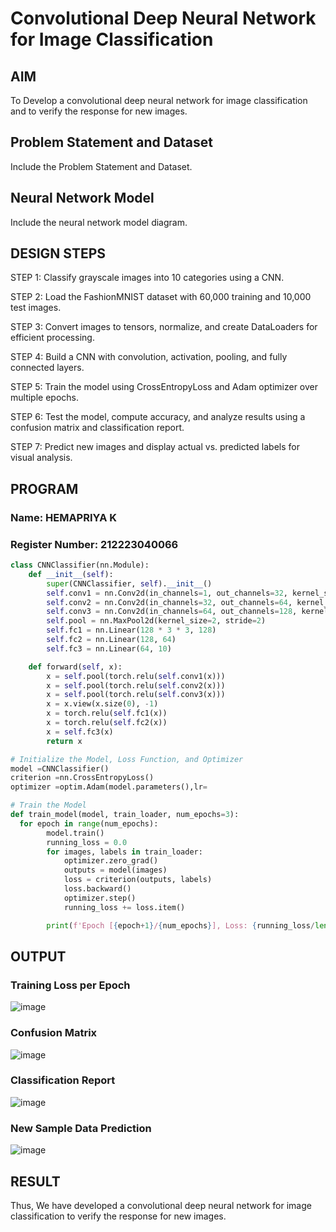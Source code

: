 # Convolutional Deep Neural Network for Image Classification

## AIM

To Develop a convolutional deep neural network for image classification and to verify the response for new images.

## Problem Statement and Dataset

Include the Problem Statement and Dataset.

## Neural Network Model

Include the neural network model diagram.

## DESIGN STEPS

STEP 1:
Classify grayscale images into 10 categories using a CNN.

STEP 2: 
Load the FashionMNIST dataset with 60,000 training and 10,000 test images.

STEP 3:
Convert images to tensors, normalize, and create DataLoaders for efficient processing.

STEP 4: 
Build a CNN with convolution, activation, pooling, and fully connected layers.

STEP 5: 
Train the model using CrossEntropyLoss and Adam optimizer over multiple epochs.

STEP 6: 
Test the model, compute accuracy, and analyze results using a confusion matrix and classification report.

STEP 7:
Predict new images and display actual vs. predicted labels for visual analysis.

## PROGRAM

### Name: HEMAPRIYA K
### Register Number: 212223040066
```python
class CNNClassifier(nn.Module):
    def __init__(self):
        super(CNNClassifier, self).__init__()
        self.conv1 = nn.Conv2d(in_channels=1, out_channels=32, kernel_size=3, padding=1)
        self.conv2 = nn.Conv2d(in_channels=32, out_channels=64, kernel_size=3, padding=1)
        self.conv3 = nn.Conv2d(in_channels=64, out_channels=128, kernel_size=3, padding=1)
        self.pool = nn.MaxPool2d(kernel_size=2, stride=2)
        self.fc1 = nn.Linear(128 * 3 * 3, 128) 
        self.fc2 = nn.Linear(128, 64)
        self.fc3 = nn.Linear(64, 10)

    def forward(self, x): 
        x = self.pool(torch.relu(self.conv1(x)))
        x = self.pool(torch.relu(self.conv2(x)))
        x = self.pool(torch.relu(self.conv3(x)))
        x = x.view(x.size(0), -1) 
        x = torch.relu(self.fc1(x))
        x = torch.relu(self.fc2(x))
        x = self.fc3(x)
        return x


```

```python
# Initialize the Model, Loss Function, and Optimizer
model =CNNClassifier()
criterion =nn.CrossEntropyLoss()
optimizer =optim.Adam(model.parameters(),lr=
```

```python
# Train the Model
def train_model(model, train_loader, num_epochs=3):
  for epoch in range(num_epochs):
        model.train()
        running_loss = 0.0
        for images, labels in train_loader:
            optimizer.zero_grad()
            outputs = model(images)
            loss = criterion(outputs, labels)
            loss.backward()
            optimizer.step()
            running_loss += loss.item()

        print(f'Epoch [{epoch+1}/{num_epochs}], Loss: {running_loss/len(train_loader):.4f}')
```

## OUTPUT
### Training Loss per Epoch

![image](https://github.com/user-attachments/assets/c69f21cf-df5f-48a7-924e-f8f46c091a8b)


### Confusion Matrix

![image](https://github.com/user-attachments/assets/0fa5feba-bdc3-4077-afa9-693b19328509)


### Classification Report

![image](https://github.com/user-attachments/assets/3be308c1-9db2-47c9-8cd7-52a1dd189ac3)



### New Sample Data Prediction

![image](https://github.com/user-attachments/assets/efb1bf60-1e9a-4407-97df-ddb883dc9e79)


## RESULT
Thus, We have developed a convolutional deep neural network for image classification to verify the response for new images.
